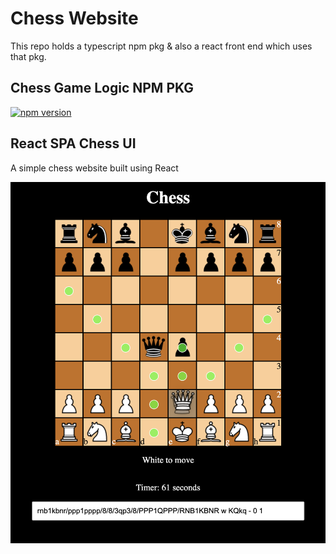# Chess Website

This repo holds a typescript npm pkg & also a react front end which uses that pkg. 

## Chess Game Logic NPM PKG

[![npm version](https://badge.fury.io/js/%40sean_halpin%2Fchess_game.svg)](https://www.npmjs.com/package/@sean_halpin/chess_game)

## React SPA Chess UI

A simple chess website built using React

![Chess Preview](./media/chess_preview_moves.png)